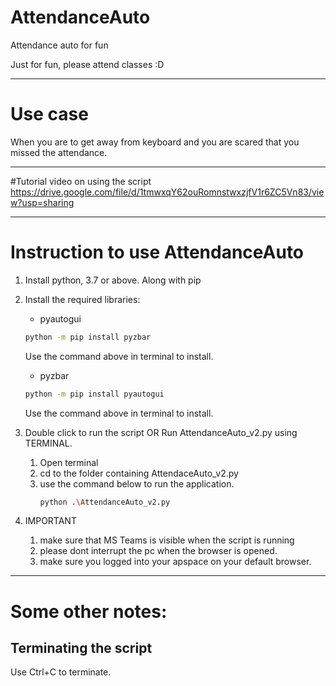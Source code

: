 # AttendanceAuto
Attendance auto for fun

Just for fun, please attend classes :D

---
# Use case
When you are to get away from keyboard and you are scared that you missed the attendance.

---
#Tutorial video on using the script
https://drive.google.com/file/d/1tmwxqY62ouRomnstwxzjfV1r6ZC5Vn83/view?usp=sharing

---
# Instruction to use AttendanceAuto
1. Install python, 3.7 or above. Along with pip
2. Install the required libraries:
    - pyautogui
    ```sh
    python -m pip install pyzbar
    ```

    Use the command above in terminal to install. 
    - pyzbar
    ```sh
    python -m pip install pyautogui
    ```

    Use the command above in terminal to install.
3. Double click to run the script OR Run AttendanceAuto_v2.py using TERMINAL. 
    1. Open terminal
    2. cd to the folder containing AttendaceAuto_v2.py
    3. use the command below to run the application.
        ```sh
        python .\AttendanceAuto_v2.py
        ```
4. IMPORTANT
    1. make sure that MS Teams is visible when the script is running
    2. please dont interrupt the pc when the browser is opened.
    3. make sure you logged into your apspace on your default browser.

---
# Some other notes:
## Terminating the script
Use Ctrl+C to terminate.
